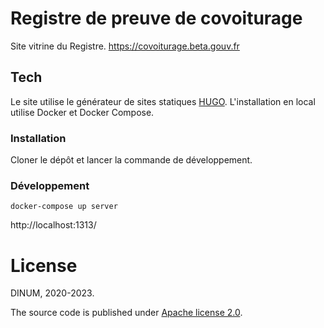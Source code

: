 # Registre de preuve de covoiturage

Site vitrine du Registre. https://covoiturage.beta.gouv.fr

## Tech

Le site utilise le générateur de sites statiques [HUGO](https://gohugo.io/).
L'installation en local utilise Docker et Docker Compose.

### Installation

Cloner le dépôt et lancer la commande de développement.

### Développement

```shell
docker-compose up server
```

http://localhost:1313/

# License

DINUM, 2020-2023.

The source code is published under [Apache license 2.0](https://github.com/betagouv/preuve-covoiturage-vitrine/blob/main/LICENSE).
